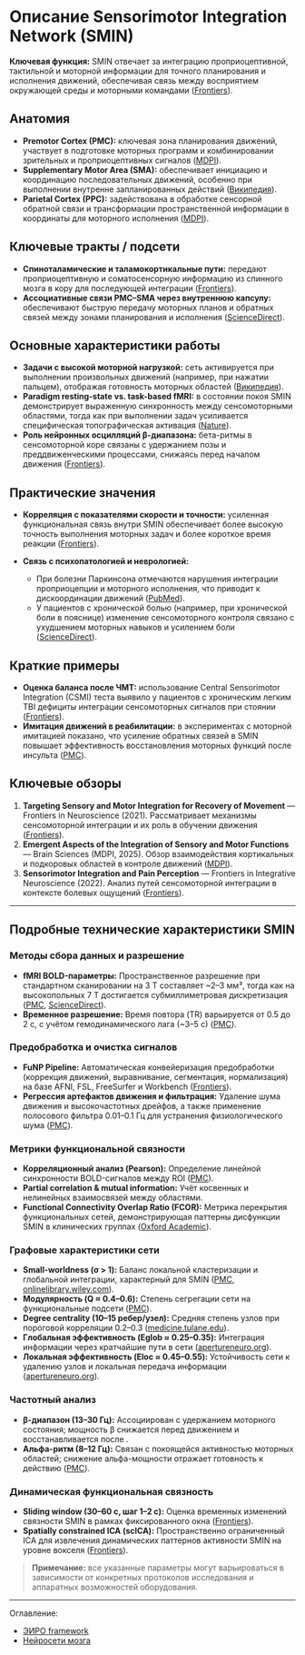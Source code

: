 # Описание Sensorimotor Integration Network (SMIN)

**Ключевая функция:**
SMIN отвечает за интеграцию проприоцептивной, тактильной и моторной информации для точного планирования и исполнения движений, обеспечивая связь между восприятием окружающей среды и моторными командами ([Frontiers][1]).

## **Анатомия**

* **Premotor Cortex (PMC):** ключевая зона планирования движений, участвует в подготовке моторных программ и комбинировании зрительных и проприоцептивных сигналов ([MDPI][2]).
* **Supplementary Motor Area (SMA):** обеспечивает инициацию и координацию последовательных движений, особенно при выполнении внутренне запланированных действий ([Википедия][3]).
* **Parietal Cortex (PPC):** задействована в обработке сенсорной обратной связи и трансформации пространственной информации в координаты для моторного исполнения ([MDPI][2]).

## **Ключевые тракты / подсети**

* **Спиноталамические и таламокортикальные пути:** передают проприоцептивную и соматосенсорную информацию из спинного мозга в кору для последующей интеграции ([Frontiers][4]).
* **Ассоциативные связи PMC–SMA через внутреннюю капсулу:** обеспечивают быструю передачу моторных планов и обратных связей между зонами планирования и исполнения ([ScienceDirect][5]).

## **Основные характеристики работы**

* **Задачи с высокой моторной нагрузкой:** сеть активируется при выполнении произвольных движений (например, при нажатии пальцем), отображая готовность моторных областей ([Википедия][3]).
* **Paradigm resting-state vs. task-based fMRI:** в состоянии покоя SMIN демонстрирует выраженную синхронность между сенсомоторными областями, тогда как при выполнении задач усиливается специфическая топографическая активация ([Nature][6]).
* **Роль нейронных осцилляций β-диапазона:** бета-ритмы в сенсомоторной коре связаны с удержанием позы и преддвиженческими процессами, снижаясь перед началом движения ([Frontiers][7]).

## **Практические значения**

* **Корреляция с показателями скорости и точности:** усиленная функциональная связь внутри SMIN обеспечивает более высокую точность выполнения моторных задач и более короткое время реакции ([Frontiers][8]).
* **Связь с психопатологией и неврологией:**

  * При болезни Паркинсона отмечаются нарушения интеграции проприоцепции и моторного исполнения, что приводит к дискоординации движений ([PubMed][9]).
  * У пациентов с хрониче­ской болью (например, при хронической боли в пояснице) изменение сенсомоторного контроля связано с ухудшением моторных навыков и усилением боли ([ScienceDirect][10]).

## **Краткие примеры**

* **Оценка баланса после ЧМТ:** использование Central Sensorimotor Integration (CSMI) теста выявило у пациентов с хроническим легким ТBI дефициты интеграции сенсомоторных сигналов при стоянии ([Frontiers][8]).
* **Имитация движений в реабилитации:** в экспериментах с моторной имитацией показано, что усиление обратных связей в SMIN повышает эффективность восстановления моторных функций после инсульта ([PMC][11]).

## **Ключевые обзоры**

1. **Targeting Sensory and Motor Integration for Recovery of Movement** — Frontiers in Neuroscience (2021). Рассматривает механизмы сенсомоторной интеграции и их роль в обучении движения ([Frontiers][1]).
2. **Emergent Aspects of the Integration of Sensory and Motor Functions** — Brain Sciences (MDPI, 2025). Обзор взаимодействия кортикальных и подкоровых областей в контроле движений ([MDPI][2]).
3. **Sensorimotor Integration and Pain Perception** — Frontiers in Integrative Neuroscience (2022). Анализ путей сенсомоторной интеграции в контексте болевых ощущений ([Frontiers][4]).


[1]: https://www.frontiersin.org/journals/neuroscience/articles/10.3389/fnins.2021.791824/full "Targeting Sensory and Motor Integration for Recovery of Movement ..."
[2]: https://www.mdpi.com/2076-3425/15/2/162 "Emergent Aspects of the Integration of Sensory and Motor Functions"
[3]: https://en.wikipedia.org/wiki/Sensorimotor_network "Sensorimotor network"
[4]: https://www.frontiersin.org/journals/integrative-neuroscience/articles/10.3389/fnint.2022.931292/full "Sensorimotor Integration and Pain Perception - Frontiers"
[5]: https://www.sciencedirect.com/topics/neuroscience/sensorimotor-integration "Sensorimotor Integration - an overview | ScienceDirect Topics"
[6]: https://www.nature.com/articles/s41467-024-47748-w "Functional connectivity development along the sensorimotor ..."
[7]: https://www.frontiersin.org/journals/systems-neuroscience/articles/10.3389/fnsys.2021.655886/full "Understanding the Role of Sensorimotor Beta Oscillations - Frontiers"
[8]: https://www.frontiersin.org/journals/neurology/articles/10.3389/fneur.2022.897454/full "Central sensorimotor integration assessment reveals deficits in ..."
[9]: https://pubmed.ncbi.nlm.nih.gov/38002513/ "Brain Networks Involved in Sensory Perception in Parkinson's Disease"
[10]: https://www.sciencedirect.com/science/article/pii/S0306452224002653 "Sensorimotor Integration in Chronic Low Back Pain - ScienceDirect"
[11]: https://pmc.ncbi.nlm.nih.gov/articles/PMC10968555/ "Cortical Sensorimotor Integration as a Neural Origin of Impaired Grip ..."


---


## **Подробные технические характеристики SMIN**

### Методы сбора данных и разрешение

* **fMRI BOLD-параметры:**
  Пространственное разрешение при стандартном сканировании на 3 T составляет \~2–3 мм³, тогда как на высокопольных 7 T достигается субмиллиметровая дискретизация ([PMC][12], [ScienceDirect][13]).
* **Временное разрешение:**
  Время повтора (TR) варьируется от 0.5 до 2 с, с учётом гемодинамического лага (\~3–5 с) ([PMC][12]).

### Предобработка и очистка сигналов

* **FuNP Pipeline:**
  Автоматическая конвейеризация предобработки (коррекция движений, выравнивание, сегментация, нормализация) на базе AFNI, FSL, FreeSurfer и Workbench ([Frontiers][14]).
* **Регрессия артефактов движения и фильтрация:**
  Удаление шума движения и высокочастотных дрейфов, а также применение полосового фильтра 0.01–0.1 Гц для устранения физиологического шума ([PMC][15]).

### Метрики функциональной связности

* **Корреляционный анализ (Pearson):**
  Определение линейной синхронности BOLD-сигналов между ROI ([PMC][15]).
* **Partial correlation & mutual information:**
  Учёт косвенных и нелинейных взаимосвязей между областями.
* **Functional Connectivity Overlap Ratio (FCOR):**
  Метрика перекрытия функциональных сетей, демонстрирующая паттерны дисфункции SMIN в клинических группах ([Oxford Academic][16]).

### Графовые характеристики сети

* **Small-worldness (σ > 1):**
  Баланс локальной кластеризации и глобальной интеграции, характерный для SMIN ([PMC][17], [onlinelibrary.wiley.com][18]).
* **Модулярность (Q ≈ 0.4–0.6):**
  Степень сегрегации сети на функциональные подсети ([PMC][17]).
* **Degree centrality (10–15 ребер/узел):**
  Средняя степень узлов при пороговой корреляции 0.2–0.3 ([medicine.tulane.edu][19]).
* **Глобальная эффективность (Eglob ≈ 0.25–0.35):**
  Интеграция информации через кратчайшие пути в сети ([apertureneuro.org][20]).
* **Локальная эффективность (Eloc ≈ 0.45–0.55):**
  Устойчивость сети к удалению узлов и локальная передача информации ([apertureneuro.org][20]).

### Частотный анализ

* **β-диапазон (13–30 Гц):**
  Ассоциирован с удержанием моторного состояния; мощность β снижается перед движением и восстанавливается после .
* **Альфа-ритм (8–12 Гц):**
  Связан с покоящейся активностью моторных областей; снижение альфа-мощности отражает готовность к действию ([PMC][21]).

### Динамическая функциональная связность

* **Sliding window (30–60 с, шаг 1–2 с):**
  Оценка временных изменений связности SMIN в рамках фиксированного окна ([Frontiers][22]).
* **Spatially constrained ICA (scICA):**
  Пространственно ограниченный ICA для извлечения динамических паттернов активности SMIN на уровне вокселя ([Frontiers][22]).

> **Примечание:** все указанные параметры могут варьироваться в зависимости от конкретных протоколов исследования и аппаратных возможностей оборудования.

[12]: https://pmc.ncbi.nlm.nih.gov/articles/PMC3073717/ "Overview of Functional Magnetic Resonance Imaging - PMC"
[13]: https://www.sciencedirect.com/science/article/abs/pii/S0301008221001982 "How pushing the spatiotemporal resolution of fMRI can advance ..."
[14]: https://www.frontiersin.org/journals/neuroinformatics/articles/10.3389/fninf.2019.00005/full "FuNP (Fusion of Neuroimaging Preprocessing) Pipelines: A Fully ..."
[15]: https://pmc.ncbi.nlm.nih.gov/articles/PMC12025223/ "Neuroimaging Changes in the Sensorimotor Network and Visual ..."
[16]: https://academic.oup.com/braincomms/article/4/5/fcac214/6672862 "Connectivity impairment of cerebellar and sensorimotor connector ..."
[17]: https://pmc.ncbi.nlm.nih.gov/articles/PMC11474538/ "Graph Metrics Reveal Brain Network Topological Property in ..."
[18]: https://onlinelibrary.wiley.com/doi/full/10.1002/brx2.70025 "Small‐world network and neuroscience - Han - 2025 - Brain‐X"
[19]: https://medicine.tulane.edu/sites/default/files/GraphTheoryAPrimertoUnderstandingRestingStatefMRI.pdf "[PDF] Graph Theory: A Primer to Understanding Resting State fMRI"
[20]: https://apertureneuro.org/article/124565 "Development of the whole-brain functional connectome explored via ..."
[21]: https://pmc.ncbi.nlm.nih.gov/articles/PMC7775663/ "Sensorimotor Functional Connectivity: A Neurophysiological Factor ..."
[22]: https://www.frontiersin.org/journals/neuroscience/articles/10.3389/fnins.2025.1484954/full "Integrating fMRI spatial network dynamics and EEG spectral power"


---


Оглавление:

- [ЭИРО framework](/README.md)
- [Нейросети мозга](/brain-networks/README.md)

